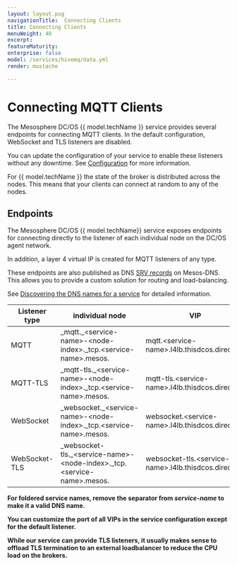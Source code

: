 ```yaml
---
layout: layout.pug
navigationTitle:  Connecting Clients
title: Connecting Clients
menuWeight: 40
excerpt:
featureMaturity:
enterprise: false
model: /services/hivemq/data.yml
render: mustache

---
```


# Connecting MQTT Clients

The Mesosphere DC/OS {{ model.techName }} service provides several endpoints for connecting MQTT clients. In the default configuration, WebSocket and TLS listeners are disabled.

You can update the configuration of your service to enable these listeners without any downtime. See [Configuration](/services/hivemq/1.0.0-4.0.2/operations/configuration/) for more information.

For {{ model.techName }} the state of the broker is distributed across the nodes. This means that your clients can connect at random to any of the nodes.

## Endpoints

The Mesosphere DC/OS {{ model.techName}} service exposes endpoints for connecting directly to the listener of each individual node on the DC/OS agent network.

In addition, a layer 4 virtual IP is created for MQTT listeners of any type.

These endpoints are also published as DNS [SRV records](https://en.wikipedia.org/wiki/SRV_record) on Mesos-DNS. This allows you to provide a custom solution for routing and load-balancing.

See [Discovering the DNS names for a service](/1.12/networking/DNS/mesos-dns/service-naming/#discovering-the-dns-names-for-a-service) for detailed information. 

| Listener type  | individual node | VIP |
|----------------|--------------------------------------------------------------------------|------------------------------------------------------|
| MQTT           | \_mqtt.\_\<service-name\>-\<node-index\>._tcp.\<service-name\>.mesos.          | mqtt.\<service-name\>.l4lb.thisdcos.directory          |
| MQTT-TLS       | \_mqtt-tls.\_\<service-name\>-\<node-index\>._tcp.\<service-name\>.mesos.      | mqtt-tls.\<service-name\>.l4lb.thisdcos.directory      |
| WebSocket      | \_websocket.\_\<service-name\>-\<node-index\>._tcp.\<service-name\>.mesos.     | websocket.\<service-name\>.l4lb.thisdcos.directory     |
| WebSocket-TLS  | \_websocket-tls.\_\<service-name\>-\<node-index\>._tcp.\<service-name\>.mesos. | websocket-tls.\<service-name\>.l4lb.thisdcos.directory |

<p class="message--note"><strong>For foldered service names, remove the separator from <i>service-name</i> to make it a valid DNS name.</strong>

<p class="message--note"><strong>You can customize the port of all VIPs in the service configuration except for the default listener.</strong>

<p class="message--important"><strong>While our service can provide TLS listeners, it usually makes sense to offload TLS termination to an external loadbalancer to reduce the CPU load on the brokers.</strong>
